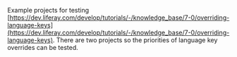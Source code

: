 Example projects for testing [https://dev.liferay.com/develop/tutorials/-/knowledge_base/7-0/overriding-language-keys](https://dev.liferay.com/develop/tutorials/-/knowledge_base/7-0/overriding-language-keys). There are two projects so the priorities of language key overrides can be tested.

